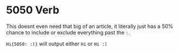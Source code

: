 # 5050 Verb

This doesnt even need that big of an article, it literally just has a 50% chance
to include or exclude everything past the `:`.

`Hi{5050: :)}` will output either `Hi` or `Hi :)`